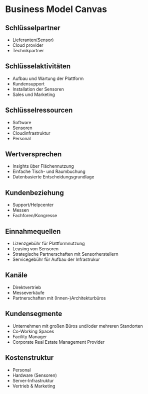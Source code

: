 # Business Model Canvas

## Schlüsselpartner
- Lieferanten(Sensor)
- Cloud provider
- Technikpartner

## Schlüsselaktivitäten
- Aufbau und Wartung der Plattform
- Kundensupport
- Installation der Sensoren
- Sales und Marketing

## Schlüsselressourcen
- Software
- Sensoren
- Cloudinfrastruktur
- Personal

## Wertversprechen
- Insights über Flächennutzung
- Einfache Tisch- und Raumbuchung
- Datenbasierte Entscheidungsgrundlage

## Kundenbeziehung
- Support/Helpcenter
- Messen
- Fachforen/Kongresse

## Einnahmequellen
- Lizenzgebühr für Plattformnutzung
- Leasing von Sensoren
- Strategische Partnerschaften mit Sensorherstellern
- Servicegebühr für Aufbau der Infrastrukur

## Kanäle
- Direktvertrieb
- Messeverkäufe
- Partnerschaften mit (Innen-)Architekturbüros

## Kundensegmente
- Unternehmen mit großen Büros und/oder mehreren Standorten
- Co-Working Spaces
- Facility Manager
- Corporate Real Estate Management Provider

## Kostenstruktur
- Personal
- Hardware (Sensoren)
- Server-Infrastruktur
- Vertrieb & Marketing

